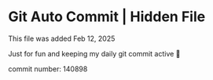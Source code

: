 # Git Auto Commit | Hidden File

This file was added Feb 12, 2025

Just for fun and keeping my daily git commit active 🤪

commit number: 140898
